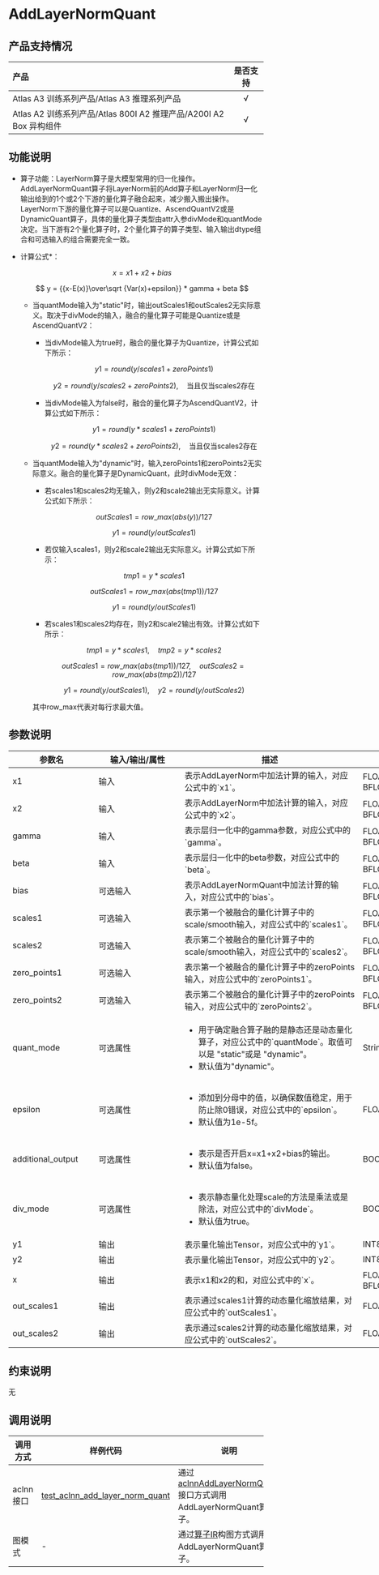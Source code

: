 # AddLayerNormQuant

## 产品支持情况

| 产品                                                         | 是否支持 |
| :----------------------------------------------------------- | :------: |
| <term>Atlas A3 训练系列产品/Atlas A3 推理系列产品</term>     |    √     |
| <term>Atlas A2 训练系列产品/Atlas 800I A2 推理产品/A200I A2 Box 异构组件</term> |    √     |

## 功能说明

- 算子功能：LayerNorm算子是大模型常用的归一化操作。AddLayerNormQuant算子将LayerNorm前的Add算子和LayerNorm归一化输出给到的1个或2个下游的量化算子融合起来，减少搬入搬出操作。LayerNorm下游的量化算子可以是Quantize、AscendQuantV2或是DynamicQuant算子，具体的量化算子类型由attr入参divMode和quantMode决定。当下游有2个量化算子时，2个量化算子的算子类型、输入输出dtype组合和可选输入的组合需要完全一致。
- 计算公式*：

  $$
  x = x1 + x2 + bias
  $$
  
  $$
  y = {{x-E(x)}\over\sqrt {Var(x)+epsilon}} * gamma + beta
  $$
  
  - 当quantMode输入为"static"时，输出outScales1和outScales2无实际意义。取决于divMode的输入，融合的量化算子可能是Quantize或是AscendQuantV2：
    - 当divMode输入为true时，融合的量化算子为Quantize，计算公式如下所示：
  
      $$
      y1 = round(y / scales1 + zeroPoints1)
      $$
  
      $$
      y2 = round(y / scales2 + zeroPoints2), \quad \text{当且仅当scales2存在}
      $$
  
    - 当divMode输入为false时，融合的量化算子为AscendQuantV2，计算公式如下所示：
  
      $$
      y1 = round(y * scales1 + zeroPoints1)
      $$
  
      $$
      y2 = round(y * scales2 + zeroPoints2), \quad \text{当且仅当scales2存在}
      $$
  
  - 当quantMode输入为"dynamic"时，输入zeroPoints1和zeroPoints2无实际意义。融合的量化算子是DynamicQuant，此时divMode无效：
    - 若scales1和scales2均无输入，则y2和scale2输出无实际意义。计算公式如下所示：
  
      $$
      outScales1 = row\_max(abs(y))/127
      $$
  
      $$
      y1 = round(y / outScales1)
      $$
  
    - 若仅输入scales1，则y2和scale2输出无实际意义。计算公式如下所示：
  
      $$
      tmp1 = y * scales1
      $$
  
      $$
      outScales1 = row\_max(abs(tmp1))/127
      $$
  
      $$
      y1 = round(y / outScales1)
      $$
  
    - 若scales1和scales2均存在，则y2和scale2输出有效。计算公式如下所示：
  
      $$
      tmp1 = y * scales1, \quad tmp2 = y * scales2
      $$
  
      $$
      outScales1 = row\_max(abs(tmp1))/127, \quad outScales2 = row\_max(abs(tmp2))/127
      $$
  
      $$
      y1 = round(y / outScales1),\quad y2 = round(y / outScales2)
      $$
  
    其中row\_max代表对每行求最大值。

## 参数说明

<table style="undefined;table-layout: fixed; width: 1005px"><colgroup>
  <col style="width: 170px">
  <col style="width: 170px">
  <col style="width: 352px">
  <col style="width: 213px">
  <col style="width: 100px">
  </colgroup>
  <thead>
    <tr>
      <th>参数名</th>
      <th>输入/输出/属性</th>
      <th>描述</th>
      <th>数据类型</th>
      <th>数据格式</th>
    </tr></thead>
  <tbody>
    <tr>
      <td>x1</td>
      <td>输入</td>
      <td>表示AddLayerNorm中加法计算的输入，对应公式中的`x1`。</td>
      <td>FLOAT32、FLOAT16、BFLOAT16</td>
      <td>ND</td>
    </tr>
    <tr>
      <td>x2</td>
      <td>输入</td>
      <td>表示AddLayerNorm中加法计算的输入，对应公式中的`x2`。</td>
      <td>FLOAT32、FLOAT16、BFLOAT16</td>
      <td>ND</td>
    </tr>
    <tr>
      <td>gamma</td>
      <td>输入</td>
      <td>表示层归一化中的gamma参数，对应公式中的`gamma`。</td>
      <td>FLOAT32、FLOAT16、BFLOAT16</td>
      <td>ND</td>
    </tr>
    <tr>
      <td>beta</td>
      <td>输入</td>
      <td>表示层归一化中的beta参数，对应公式中的`beta`。</td>
      <td>FLOAT32、FLOAT16、BFLOAT16</td>
      <td>ND</td>
    </tr>
    <tr>
      <td>bias</td>
      <td>可选输入</td>
      <td>表示AddLayerNormQuant中加法计算的输入，对应公式中的`bias`。</td>
      <td>FLOAT32、FLOAT16、BFLOAT16</td>
      <td>ND</td>
    </tr>
    <tr>
      <td>scales1</td>
      <td>可选输入</td>
      <td>表示第一个被融合的量化计算子中的scale/smooth输入，对应公式中的`scales1`。</td>
      <td>FLOAT32、FLOAT16、BFLOAT16</td>
      <td>ND</td>
    </tr>
    <tr>
      <td>scales2</td>
      <td>可选输入</td>
      <td>表示第二个被融合的量化计算子中的scale/smooth输入，对应公式中的`scales2`。</td>
      <td>FLOAT32、FLOAT16、BFLOAT16</td>
      <td>ND</td>
    </tr>
    <tr>
      <td>zero_points1</td>
      <td>可选输入</td>
      <td>表示第一个被融合的量化计算子中的zeroPoints输入，对应公式中的`zeroPoints1`。</td>
      <td>FLOAT32、FLOAT16、BFLOAT16</td>
      <td>ND</td>
    </tr>
    <tr>
      <td>zero_points2</td>
      <td>可选输入</td>
      <td>表示第二个被融合的量化计算子中的zeroPoints输入，对应公式中的`zeroPoints2`。</td>
      <td>FLOAT32、FLOAT16、BFLOAT16</td>
      <td>ND</td>
    </tr>
    <tr>
      <td>quant_mode</td>
      <td>可选属性</td>
      <td><ul><li>用于确定融合算子融的是静态还是动态量化算子，对应公式中的`quantMode`。取值可以是 "static"或是 "dynamic"。</li><li>默认值为"dynamic"。</li></ul></td>
      <td>String</td>
      <td>-</td>
    </tr>
    <tr>
      <td>epsilon</td>
      <td>可选属性</td>
      <td><ul><li>添加到分母中的值，以确保数值稳定，用于防止除0错误，对应公式中的`epsilon`。</li><li>默认值为1e-5f。</li></ul></td>
      <td>FLOAT</td>
      <td>-</td>
    </tr>
    <tr>
      <td>additional_output</td>
      <td>可选属性</td>
      <td><ul><li>表示是否开启x=x1+x2+bias的输出。</li><li>默认值为false。</li></ul></td>
      <td>BOOL</td>
      <td>-</td>
    </tr>
    <tr>
      <td>div_mode</td>
      <td>可选属性</td>
      <td><ul><li>表示静态量化处理scale的方法是乘法或是除法，对应公式中的`divMode`。</li><li>默认值为true。</li></ul></td>
      <td>BOOL</td>
      <td>-</td>
    </tr>
    <tr>
      <td>y1</td>
      <td>输出</td>
      <td>表示量化输出Tensor，对应公式中的`y1`。</td>
      <td>INT8</td>
      <td>ND</td>
    </tr>
    <tr>
      <td>y2</td>
      <td>输出</td>
      <td>表示量化输出Tensor，对应公式中的`y2`。</td>
      <td>INT8</td>
      <td>ND</td>
    </tr>
    <tr>
      <td>x</td>
      <td>输出</td>
      <td>表示x1和x2的和，对应公式中的`x`。</td>
      <td>FLOAT32、FLOAT16、BFLOAT16</td>
      <td>ND</td>
    </tr>
    <tr>
      <td>out_scales1</td>
      <td>输出</td>
      <td>表示通过scales1计算的动态量化缩放结果，对应公式中的`outScales1`。</td>
      <td>FLOAT32</td>
      <td>ND</td>
    </tr>
    <tr>
      <td>out_scales2</td>
      <td>输出</td>
      <td>表示通过scales2计算的动态量化缩放结果，对应公式中的`outScales2`。</td>
      <td>FLOAT32</td>
      <td>ND</td>
    </tr>
  </tbody></table>

## 约束说明

无

## 调用说明

| 调用方式   | 样例代码           | 说明                                         |
| ---------------- | --------------------------- | --------------------------------------------------- |
| aclnn接口  | [test_aclnn_add_layer_norm_quant](examples/test_aclnn_add_layer_norm_quant.cpp) | 通过[aclnnAddLayerNormQuant](docs/aclnnAddLayerNormQuant.md)接口方式调用AddLayerNormQuant算子。 |
| 图模式 | -  | 通过[算子IR](op_graph/add_layer_norm_quant_proto.h)构图方式调用AddLayerNormQuant算子。         |

<!--[test_geir_add_layer_norm_quant](examples/test_geir_add_layer_norm_quant.cpp)-->